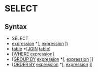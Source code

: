 # SELECT


## Syntax
- SELECT
- [expression](./concepts/expression.md) \*\[, [expression](./concepts/expression.md) \]\
- [table](./concepts/table.md) \*\[[JOIN](./other/join.md) [table](./concepts/table.md)\]
- \[[WHERE](./other/where.md) [expression](./concepts/expression.md)\]
- \[[GROUP BY](./other/group.md) [expression](./concepts/expression.md) \*\[, [expression](./concepts/expression.md) \]\]
- \[[ORDER BY](./other/order.md) [expression](./concepts/expression.md) \*\[, [expression](./concepts/expression.md) \]\]